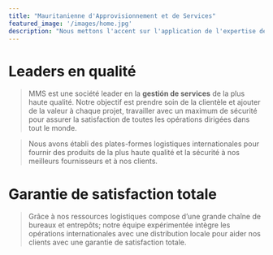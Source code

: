 ```yaml
---
title: "Mauritanienne d'Approvisionnement et de Services"
featured_image: '/images/home.jpg'
description: "Nous mettons l'accent sur l'application de l'expertise de nos employés à des projets attrayants tout en nous engageant à fournir une technologie de pointe et un engagement absolu envers des pratiques sûres."
---
```

# Leaders en qualité

> MMS est une société leader en la **gestión de services** de la plus haute qualité. Notre objectif est prendre soin de la clientèle et ajouter de la valeur à chaque projet, travailler avec un maximum de sécurité pour assurer la satisfaction de toutes les opérations dirigées dans tout le monde.

> Nous avons établi des plates-formes logistiques internationales pour fournir des produits de la plus haute qualité et la sécurité à nos meilleurs fournisseurs et à nos clients.

# Garantie de satisfaction totale

> Grâce à nos ressources logistiques compose d’une grande chaîne de bureaux et entrepôts; notre équipe expérimentée intègre les opérations internationales avec une distribution locale pour aider nos clients avec une garantie de satisfaction totale. 

